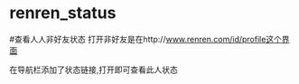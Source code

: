 renren_status
=============

#查看人人非好友状态
打开非好友是在http://www.renren.com/id/profile这个界面

在导航栏添加了状态链接,打开即可查看此人状态
